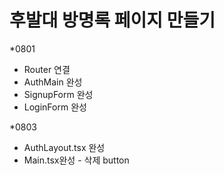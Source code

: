 # 후발대 방명록 페이지 만들기
*0801
- Router 연결
- AuthMain 완성
- SignupForm 완성
- LoginForm 완성
  
*0803
- AuthLayout.tsx 완성
- Main.tsx완성 - 삭제 button
